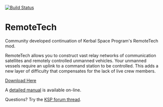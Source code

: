 [![Build Status](https://travis-ci.org/RemoteTechnologiesGroup/RemoteTech.svg?branch=master)](https://travis-ci.org/RemoteTechnologiesGroup/RemoteTech)

RemoteTech
==========

Community developed continuation of Kerbal Space Program's RemoteTech mod.

RemoteTech allows you to construct vast relay networks of communication satellites and remotely controlled unmanned vehicles. Your unmanned vessels require an uplink to a command station to be controlled. This adds a new layer of difficulty that compensates for the lack of live crew members.

[Download Here](https://github.com/RemoteTechnologiesGroup/RemoteTech/releases/latest)

A [detailed manual](http://remotetechnologiesgroup.github.io/RemoteTech) is available on-line.

Questions? Try the [KSP forum thread](http://forum.kerbalspaceprogram.com/threads/83305).
